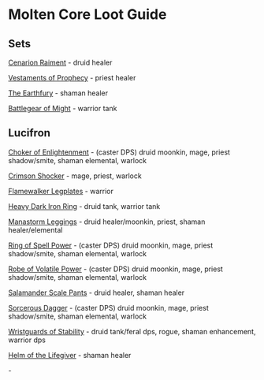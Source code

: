 
<html>
    <head>
        <script>const whTooltips = {colorLinks: true, iconizeLinks: true, renameLinks: true};</script>
        <script src="https://wow.zamimg.com/widgets/power.js"></script>
    </head>
    <body>
        <h1>Molten Core Loot Guide</h1>
        <h2>Sets</h2>
        <p><a href="https://classic.wowhead.com/item-set=205/cenarion-raiment">Cenarion Raiment</a> - druid healer</p>
        <p><a href="https://classic.wowhead.com/item-set=202/vestments-of-prophecy">Vestaments of Prophecy</a> - priest healer</p>
        <p><a href="https://classic.wowhead.com/item-set=207/the-earthfury">The Earthfury</a> - shaman healer</p>
        <p><a href="https://classic.wowhead.com/item-set=209/battlegear-of-might">Battlegear of Might</a> - warrior tank</p>
        <h2>Lucifron</h2>
        <p><a href="https://classic.wowhead.com/item=17109/choker-of-enlightenment">Choker of Enlightenment</a> - (caster DPS) druid moonkin, mage, priest shadow/smite, shaman elemental, warlock</p>
        <p><a href="https://classic.wowhead.com/item=17077/crimson-shocker">Crimson Shocker</a> - mage, priest, warlock</p>
        <p><a href="https://classic.wowhead.com/item=18861/flamewaker-legplates">Flamewalker Legplates</a> - warrior</p>
        <p><a href="https://classic.wowhead.com/item=18879/heavy-dark-iron-ring">Heavy Dark Iron Ring</a> - druid tank, warrior tank</p>
        <p><a href="https://classic.wowhead.com/item=18872/manastorm-leggings">Manastorm Leggings</a> - druid healer/moonkin, priest, shaman healer/elemental</p>
        <p><a href="https://classic.wowhead.com/item=19147/ring-of-spell-power">Ring of Spell Power</a> - (caster DPS) druid moonkin, mage, priest shadow/smite, shaman elemental, warlock</p>
        <p><a href="https://classic.wowhead.com/item=19145/robe-of-volatile-power">Robe of Volatile Power</a> - (caster DPS) druid moonkin, mage, priest shadow/smite, shaman elemental, warlock</p>
        <p><a href="https://classic.wowhead.com/item=18875/salamander-scale-pants">Salamander Scale Pants</a> - druid healer, shaman healer</p>
        <p><a href="https://classic.wowhead.com/item=18878/sorcerous-dagger">Sorcerous Dagger</a> - (caster DPS) druid moonkin, mage, priest shadow/smite, shaman elemental, warlock</p>
        <p><a href="https://classic.wowhead.com/item=19146/wristguards-of-stability">Wristguards of Stability</a> - druid tank/feral dps, rogue, shaman enhancement, warrior dps</p>
        <p><a href="https://classic.wowhead.com/item=18870/helm-of-the-lifegiver">Helm of the Lifegiver</a> - shaman healer</p>
    </body>
</html>

<p><a href=""></a> - </p>